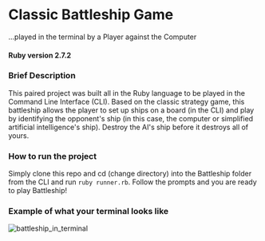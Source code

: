 
# Classic Battleship Game

...played in the terminal by a Player against the Computer

#### Ruby version 2.7.2

### Brief Description

  This paired project was built all in the Ruby language to be played in the Command Line Interface (CLI). Based on the classic strategy game, this battleship allows the player to set up ships on a board (in the CLI) and play by identifying the opponent's ship (in this case, the computer or simplified artificial intelligence's ship). Destroy the AI's ship before it destroys all of yours.

### How to run the project

  Simply clone this repo and cd (change directory) into the Battleship folder from the CLI and run `ruby runner.rb`. Follow the prompts and you are ready to play Battleship! 

### Example of what your terminal looks like

![battleship_in_terminal](https://user-images.githubusercontent.com/77414433/127757630-0a43376e-bb52-4b1e-ab26-e79dd51bd3cf.jpg)
